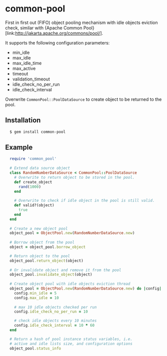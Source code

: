 # common-pool

First in first out (FIFO) object pooling mechanism with idle objects eviction check, similar with {Apache Common Pool}[link:http://jakarta.apache.org/commons/pool/].

It supports the following configuration parameters:
* min_idle
* max_idle
* max_idle_time
* max_active
* timeout
* validation_timeout
* idle_check_no_per_run
* idle_check_interval

Overwrite <code>CommonPool::PoolDataSource</code> to create object to be returned to the pool.

## Installation

```sh
  $ gem install common-pool
```

## Example

```rb
  require 'common_pool'    
  
  # Extend data source object
  class RandomNumberDataSource < CommonPool::PoolDataSource
    # Overwrite to return object to be stored in the pool.
    def create_object
      rand(1000)
    end
    
    # Overwrite to check if idle object in the pool is still valid.
    def valid?(object)
      true
    end
  end
  
  # Create a new object pool
  object_pool = ObjectPool.new(RandomNumberDataSource.new)
  
  # Borrow object from the pool
  object = object_pool.borrow_object

  # Return object to the pool
  object_pool.return_object(object)
  
  # Or invalidate object and remove it from the pool
  object_pool.invalidate_object(object)
  
  # Create object pool with idle objects eviction thread
  object_pool = ObjectPool.new(RandomNumberDataSource.new) do |config|
    config.min_idle = 5
    config.max_idle = 10
  
    # max 10 idle objects checked per run
    config.idle_check_no_per_run = 10

    # check idle objects every 10 minutes
    config.idle_check_interval = 10 * 60
  end

  # Return a hash of pool instance status variables, i.e.
  # active and idle lists size, and configuration options
  object_pool.status_info
```
  
  
